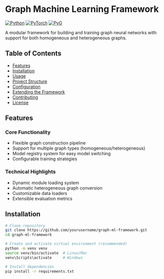 # Graph Machine Learning Framework

[![Python](https://img.shields.io/badge/Python-3.8%2B-blue)](https://www.python.org/)
[![PyTorch](https://img.shields.io/badge/PyTorch-2.0%2B-red)](https://pytorch.org/)
[![PyG](https://img.shields.io/badge/PyTorch_Geometric-2.3%2B-green)](https://pytorch-geometric.readthedocs.io/)

A modular framework for building and training graph neural networks with support for both homogeneous and heterogeneous graphs.

## Table of Contents
- [Features](#features)
- [Installation](#installation)
- [Usage](#usage)
- [Project Structure](#project-structure)
- [Configuration](#configuration)
- [Extending the Framework](#extending-the-framework)
- [Contributing](#contributing)
- [License](#license)

## Features

### Core Functionality
- Flexible graph construction pipeline
- Support for multiple graph types (homogeneous/heterogeneous)
- Model registry system for easy model switching
- Configurable training strategies

### Technical Highlights
- Dynamic module loading system
- Automatic heterogeneous graph conversion
- Customizable data loaders
- Extensible evaluation metrics

## Installation

```bash
# Clone repository
git clone https://github.com/yourusername/graph-ml-framework.git
cd graph-ml-framework

# Create and activate virtual environment (recommended)
python -m venv venv
source venv/bin/activate  # Linux/Mac
venv\Scripts\activate     # Windows

# Install dependencies
pip install -r requirements.txt

